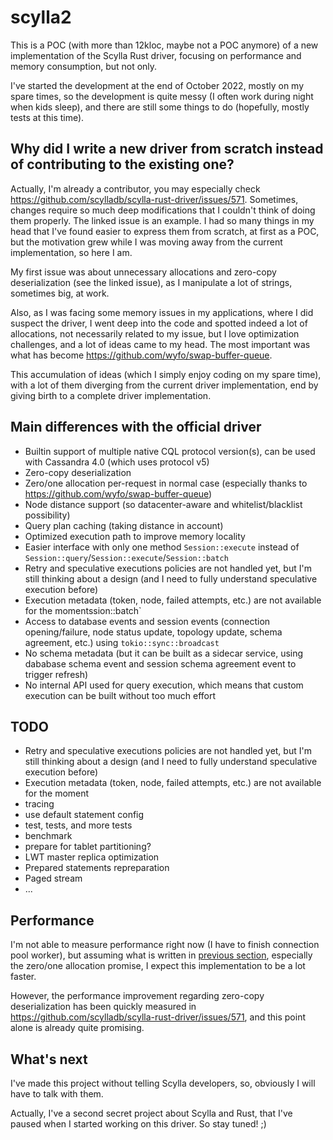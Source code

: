 # scylla2

This is a POC (with more than 12kloc, maybe not a POC anymore) of a new implementation of the Scylla Rust driver, focusing on performance and memory consumption, but not only.

I've started the development at the end of October 2022, mostly on my spare times, so the development is quite messy (I often work during night when kids sleep), and there are still some things to do (hopefully, mostly tests at this time).

## Why did I write a new driver from scratch instead of contributing to the existing one?

Actually, I'm already a contributor, you may especially check https://github.com/scylladb/scylla-rust-driver/issues/571.
Sometimes, changes require so much deep modifications that I couldn't think of doing them properly. The linked issue is an example. I had so many things in my head that I've found easier to express them from scratch, at first as a POC, but the motivation grew while I was moving away from the current implementation, so here I am.

My first issue was about unnecessary allocations and zero-copy deserialization (see the linked issue), as I manipulate a lot of strings, sometimes big, at work.

Also, as I was facing some memory issues in my applications, where I did suspect the driver, I went deep into the code and spotted indeed a lot of allocations, not necessarily related to my issue, but I love optimization challenges, and a lot of ideas came to my head. The most important was what has become https://github.com/wyfo/swap-buffer-queue.

This accumulation of ideas (which I simply enjoy coding on my spare time), with a lot of them diverging from the current driver implementation, end by giving birth to a complete driver implementation.

## Main differences with the official driver

- Builtin support of multiple native CQL protocol version(s), can be used with Cassandra 4.0 (which uses protocol v5)
- Zero-copy deserialization
- Zero/one allocation per-request in normal case (especially thanks to https://github.com/wyfo/swap-buffer-queue)
- Node distance support (so datacenter-aware and whitelist/blacklist possibility)
- Query plan caching (taking distance in account)
- Optimized execution path to improve memory locality
- Easier interface with only one method `Session::execute` instead of `Session::query`/`Session::execute`/`Session::batch`
- Retry and speculative executions policies are not handled yet, but I'm still thinking about a design (and I need to fully understand speculative execution before)
- Execution metadata (token, node, failed attempts, etc.) are not available for the momentssion::batch`
- Access to database events and session events (connection opening/failure, node status update, topology update, schema agreement, etc.) using `tokio::sync::broadcast`
- No schema metadata (but it can be built as a sidecar service, using dababase schema event and session schema agreement event to trigger refresh)
- No internal API used for query execution, which means that custom execution can be built without too much effort

## TODO

- Retry and speculative executions policies are not handled yet, but I'm still thinking about a design (and I need to fully understand speculative execution before)
- Execution metadata (token, node, failed attempts, etc.) are not available for the moment
- tracing
- use default statement config
- test, tests, and more tests
- benchmark
- prepare for tablet partitioning?
- LWT master replica optimization
- Prepared statements repreparation
- Paged stream
- ...

## Performance

I'm not able to measure performance right now (I have to finish connection pool worker), but assuming what is written in [previous section](#main-differences-with-the-official-driver), especially the zero/one allocation promise, I expect this implementation to be a lot faster.

However, the performance improvement regarding zero-copy deserialization has been quickly measured in https://github.com/scylladb/scylla-rust-driver/issues/571, and this point alone is already quite promising.

## What's next

I've made this project without telling Scylla developers, so, obviously I will have to talk with them.

Actually, I've a second secret project about Scylla and Rust, that I've paused when I started working on this driver. So stay tuned! ;) 
